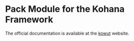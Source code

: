 # Pack Module for the Kohana Framework

The official documentation is available at the [kowut](http://kowut.com/en/modules/pack) website.